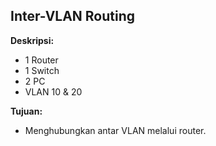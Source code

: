 ## Inter-VLAN Routing

**Deskripsi:**
- 1 Router
- 1 Switch
- 2 PC
- VLAN 10 & 20

**Tujuan:**
- Menghubungkan antar VLAN melalui router.